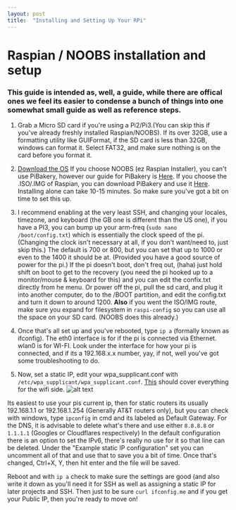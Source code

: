 ```yaml
---
layout: post
title:  "Installing and Setting Up Your RPi"
---
```



# Raspian / NOOBS installation and setup

### This guide is intended as, well, a guide, while there are offical ones we feel its easier to condense a bunch of things into one somewhat small guide as well as reference steps. 


1. Grab a Micro SD card if you're using a Pi2/Pi3.(You can skip this if you've already freshly installed Raspian/NOOBS). If its over 32GB, 
use a formatting utility like GUIFormat, if the SD card is less than 32GB, windows can format it.
Select FAT32, and make sure nothing is on the card before you format it. 

2. [Download the OS](https://www.raspberrypi.org/downloads/) 
If you choose NOOBS (ez Raspian Installer), you can't use PiBakery, however our guide for PiBakery is [Here](https://jordanb84.github.io/Raspberry-Pi-Guides/2019/06/10/Pibakery.html). If you choose the .ISO/.IMG of Raspian, you can download PiBakery and use it [Here](https://www.raspberrypi.org/downloads/).
Installing alone can take 10-15 minutes. So make sure you've got a bit on time to set this up. 

3. I recommend enabling at the very least SSH, and changing your locales, timezone, and keyboard (the GB one is different than the US one), 
if you have a PI3, you can bump up your arm-freq (```sudo nano /boot/config.txt```) which is essentially the clock speed of the pi. 
(Changing the clock isn't necessary at all, if you don't want/need to, just skip this.) The default is 700 or 800, 
but you can set that up to 1000 or even to the 1400 it should be at. (Provided you have a good source of power for the pi.) 
If the pi doesn't boot, don't freq out, (haha) just hold shift on boot to get to the recovery 
(you need the pi hooked up to a monitor/mouse & keyboard for this) and you can edit the confix.txt directly from he menu. 
Or power off the pi, pull the sd card, and plug it into another computer, do to the /BOOT partition, 
and edit the config.txt and turn it down to around 1200. **Also** if you went the ISO/IMG route, 
make sure you expand for filesystem in ```raspi-config``` so you can use all the space on your SD card. (NOOBS does this already.)

4. Once that's all set up and you've rebooted, type ```ip a``` (formally known as ifconfig). 
The eth0 interface is for if the pi is connected via Ethernet. wlan0 is for WI-FI. 
Look under the interface for how your pi is connected, and if its a 192.168.x.x number, yay, if not, 
well you've got some troubleshooting to do. 

5. Now, set a static IP, edit your wpa_supplicant.conf with ```/etc/wpa_supplicant/wpa_supplicant.conf```. [This](https://www.raspberrypi.org/documentation/configuration/wireless/wireless-cli.md) 
should cover everything for the wifi side. 
![alt text][eth0-setup]

[eth0-setup]: https://cdn.discordapp.com/attachments/323186380379389952/591795416069046293/unknown.png 
Its easiest to use your pis current ip, then for static routers its usually 192.168.1.1 or 192.168.1.254 (Generally AT&T routers only), 
but you can check with windows, type ```ipconfig``` in cmd and its labeled as Default Gateway. 
For the DNS, it is advisable to delete what's there and use either ```8.8.8.8``` or ```1.1.1.1``` (Googles or Cloudflares respectively)
In the default configuration there is an option to set the IPv6, there's really no use for it so that line can be deleted. 
Under the "Example static IP configuration" set you can uncomment all of that and use that to save you a bit of time. 
Once that's changed, Ctrl+X, Y, then hit enter and the file will be saved.

Reboot and with ```ip a``` check to make sure the settings are good (and also write it down as you'll need it for 
SSH as well as assigning a static IP for later projects and SSH. Then just to be sure ```curl ifconfig.me``` and if you get your
Public IP, then you're ready to move on!
